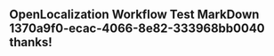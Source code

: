 <properties
ms.topic="hero-topic"
ms.test1="hero-topic"
ms.test2="test"/>

## OpenLocalization Workflow Test MarkDown 1370a9f0-ecac-4066-8e82-333968bb0040 thanks!
